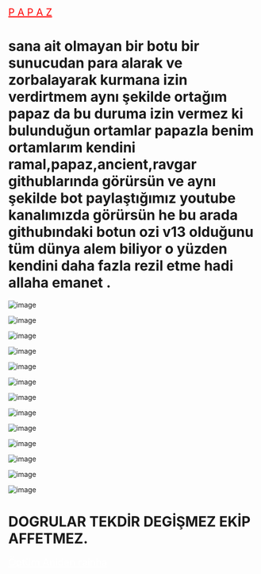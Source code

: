 <a href="#" class="btn btn-danger" style="color: red; font-size: 20px;">P A P A Z</a>
# sana ait olmayan bir botu bir sunucudan para alarak ve zorbalayarak kurmana izin verdirtmem aynı şekilde ortağım papaz da bu duruma izin vermez ki bulunduğun ortamlar papazla benim ortamlarım kendini ramal,papaz,ancient,ravgar githublarında görürsün ve aynı şekilde bot paylaştığımız youtube kanalımızda görürsün he bu arada githubındaki botun ozi v13 olduğunu tüm dünya alem biliyor o yüzden kendini daha fazla rezil etme hadi allaha emanet .

![image](https://media.discordapp.net/attachments/1194474496204226681/1194498489246290060/8.png?ex=65b09268&is=659e1d68&hm=a617604eb7238bdb6097606e2ae3d2a1d7b60877b50d1feb848cd9010508ca26&=&format=webp&quality=lossless&width=268&height=265)

![image](https://media.discordapp.net/attachments/1194474496204226681/1194498427892015134/1.png?ex=65b09259&is=659e1d59&hm=bde1bd374b403e98d8eaecf8fb1cf533532fdbb3b34aa2abde74160b30b2b7b7&=&format=webp&quality=lossless&width=302&height=144)

![image](https://media.discordapp.net/attachments/1194474496204226681/1194498433541754920/2.png?ex=65b0925b&is=659e1d5b&hm=e8d6c5780d8ff010f37eca7b4bd7e6148ed0e34198b273cb7baaf7112fb31d4e&=&format=webp&quality=lossless&width=243&height=158)

![image](https://media.discordapp.net/attachments/1194474496204226681/1194498443226382386/3.png?ex=65b0925d&is=659e1d5d&hm=eebde37493af84076526a77ea808ea64b584d771dcc8cb4a9b64b2c6712d3c65&=&format=webp&quality=lossless&width=222&height=360)

![image](https://media.discordapp.net/attachments/1194474496204226681/1194498451057156156/4.png?ex=65b0925f&is=659e1d5f&hm=91739f63e6dc2e8f8fc4a84df717e24bf0909cf39d92ab06d9095e899403b8b1&=&format=webp&quality=lossless&width=274&height=103)

![image](https://media.discordapp.net/attachments/1194474496204226681/1194498460943126628/5.png?ex=65b09261&is=659e1d61&hm=4a35938535eeaaba6e72e72c897108aef9ee3dfe98910ba8701ecbbb1204c0df&=&format=webp&quality=lossless&width=300&height=154)

![image](https://media.discordapp.net/attachments/1194474496204226681/1194498471382753321/6.png?ex=65b09264&is=659e1d64&hm=ec6cee34b335661d0dcc816ebb871e2c1b5583e880c374f1dfd4c2d966513aa0&=&format=webp&quality=lossless&width=262&height=192)

![image](https://media.discordapp.net/attachments/1194474496204226681/1194498480513749103/7.png?ex=65b09266&is=659e1d66&hm=db8e937216264d6266803748e85cc9e00e8ed8720443d3e00dc50208dc02dbe6&=&format=webp&quality=lossless&width=263&height=300)

![image](https://media.discordapp.net/attachments/1194474496204226681/1194498499472019607/9.png?ex=65b0926a&is=659e1d6a&hm=be0a268f7afb871139299fae683ccd9914e2d741fb02a723118e18e1c3ae6723&=&format=webp&quality=lossless&width=255&height=241)

![image](https://media.discordapp.net/attachments/1194474496204226681/1194498509592858684/11.png?ex=65b0926d&is=659e1d6d&hm=77f5daaa4203d161cc4bcbeb5c2e9b71a797ff545199e672fc9f32eb8fa04819&=&format=webp&quality=lossless&width=103&height=538)

![image](https://media.discordapp.net/attachments/1194474496204226681/1194498516505071726/10.png?ex=65b0926f&is=659e1d6f&hm=f3e40e9f3b1e8d7a8e850f516528aec87a19a4a8c8094adf1db16d1755a55921&=&format=webp&quality=lossless&width=313&height=110)

![image](https://media.discordapp.net/attachments/1194474496204226681/1194498526143590410/12.png?ex=65b09271&is=659e1d71&hm=fde1d2756b3fd96a5e1cc5044f23839ee1a33f104b39e71fbe48468196f3ec33&=&format=webp&quality=lossless&width=415&height=156)

![image](https://media.discordapp.net/attachments/1194474496204226681/1194498534687391744/14.png?ex=65b09273&is=659e1d73&hm=ab689c222071174425c1bdeab2791f77a2fa937a8db58d92825caada888a807c&=&format=webp&quality=lossless&width=284&height=385)


# DOGRULAR TEKDİR DEGİŞMEZ EKİP AFFETMEZ.

<a href="#" class="btn btn-danger" style="color: white; font-size: 20px;">Öptüm Aniden rainha</a>
